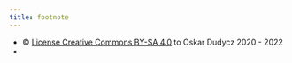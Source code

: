 ```yaml
---
title: footnote
---
```


*  © [License Creative Commons BY-SA 4.0](https://creativecommons.org/licenses/by-sa/4.0/) to Oskar Dudycz 2020 - 2022
* 